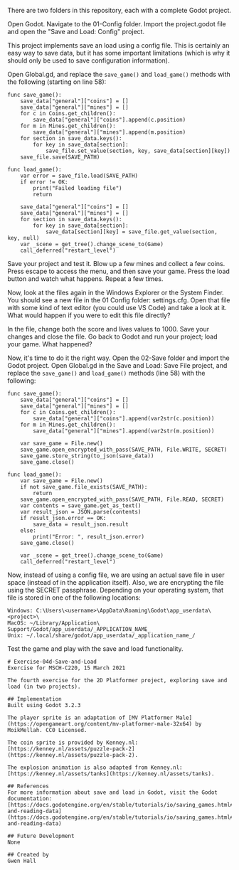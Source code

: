 There are two folders in this repository, each with a complete Godot project.

Open Godot. Navigate to the 01-Config folder. Import the project.godot file and open the "Save and Load: Config" project.

This project implements save an load using a config file. This is certainly an easy way to save data, but it has some important limitations (which is why it should only be used to save configuration information).

Open Global.gd, and replace the `save_game()` and `load_game()` methods with the following (starting on line 58):
```
func save_game():
	save_data["general"]["coins"] = []
	save_data["general"]["mines"] = []
	for c in Coins.get_children():
		save_data["general"]["coins"].append(c.position)
	for m in Mines.get_children():
		save_data["general"]["mines"].append(m.position)
	for section in save_data.keys():
		for key in save_data[section]:
			save_file.set_value(section, key, save_data[section][key])
	save_file.save(SAVE_PATH)

func load_game():
	var error = save_file.load(SAVE_PATH)
	if error != OK:
		print("Failed loading file")
		return
	
	save_data["general"]["coins"] = []
	save_data["general"]["mines"] = []
	for section in save_data.keys():
		for key in save_data[section]:
			save_data[section][key] = save_file.get_value(section, key, null)
	var _scene = get_tree().change_scene_to(Game)
	call_deferred("restart_level")
```

Save your project and test it. Blow up a few mines and collect a few coins. Press escape to access the menu, and then save your game. Press the load button and watch what happens. Repeat a few times.

Now, look at the files again in the Windows Explorer or the System Finder. You should see a new file in the 01 Config folder: settings.cfg. Open that file with some kind of text editor (you could use VS Code) and take a look at it. What would happen if you were to edit this file directly?

In the file, change both the score and lives values to 1000. Save your changes and close the file. Go back to Godot and run your project; load your game. What happened?

Now, it's time to do it the right way. Open the 02-Save folder and import the Godot project. Open Global.gd in the Save and Load: Save File project, and replace the `save_game()` and `load_game()` methods (line 58) with the following:
```
func save_game():
	save_data["general"]["coins"] = []
	save_data["general"]["mines"] = []
	for c in Coins.get_children():
		save_data["general"]["coins"].append(var2str(c.position))
	for m in Mines.get_children():
		save_data["general"]["mines"].append(var2str(m.position))

	var save_game = File.new()
	save_game.open_encrypted_with_pass(SAVE_PATH, File.WRITE, SECRET)
	save_game.store_string(to_json(save_data))
	save_game.close()
	
func load_game():
	var save_game = File.new()
	if not save_game.file_exists(SAVE_PATH):
		return
	save_game.open_encrypted_with_pass(SAVE_PATH, File.READ, SECRET)
	var contents = save_game.get_as_text()
	var result_json = JSON.parse(contents)
	if result_json.error == OK:
		save_data = result_json.result
	else:
		print("Error: ", result_json.error)
	save_game.close()
	
	var _scene = get_tree().change_scene_to(Game)
	call_deferred("restart_level")
```

Now, instead of using a config file, we are using an actual save file in user space (instead of in the application itself). Also, we are encrypting the file using the SECRET passphrase. Depending on your operating system, that file is stored in one of the following locations:
```
Windows: C:\Users\<username>\AppData\Roaming\Godot\app_userdata\<project>\
MacOS: ~/Library/Application\ Support/Godot/app_userdata/_APPLICATION_NAME_
Unix: ~/.local/share/godot/app_userdata/_application_name_/
```

Test the game and play with the save and load functionality.
```
# Exercise-04d-Save-and-Load
Exercise for MSCH-C220, 15 March 2021

The fourth exercise for the 2D Platformer project, exploring save and load (in two projects).

## Implementation
Built using Godot 3.2.3

The player sprite is an adaptation of [MV Platformer Male](https://opengameart.org/content/mv-platformer-male-32x64) by MoikMellah. CC0 Licensed.

The coin sprite is provided by Kenney.nl: [https://kenney.nl/assets/puzzle-pack-2](https://kenney.nl/assets/puzzle-pack-2).

The explosion animation is also adapted from Kenney.nl: [https://kenney.nl/assets/tanks](https://kenney.nl/assets/tanks).

## References
For more information about save and load in Godot, visit the Godot documentation: [https://docs.godotengine.org/en/stable/tutorials/io/saving_games.html#saving-and-reading-data](https://docs.godotengine.org/en/stable/tutorials/io/saving_games.html#saving-and-reading-data)

## Future Development
None

## Created by 
Gwen Hall
